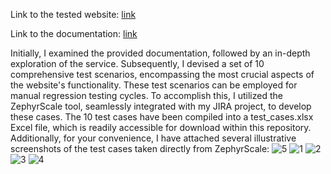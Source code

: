 Link to the tested website: [link](https://qa-autocheck-test.netlify.app/?token=d5fcc3783ba50fcac78b5a5ea8e4d69f6fe51ed8368bc618a58a846ad8b03a63&block=nop678917&ssid=6421ccadda15e003824c8a2a&cookie_id=aa40ee6f1c934f908420f912fa6c2369&block_id=63d12d382efdb72f32ad1edd&leeloo_account_id=641a51a8bf4486c8226c89a4&utm_source=google&utm_medium=cpc&utm_campaign=19835073331%7C150663570681%7C651593759747%7C%7Cqa%2520it&gclid=EAIaIQobChMIifKTw6fu_QIVoQqiAx3H8wM6EAAYAiAAEgKMgfD_BwE)

Link to the documentation: [link](https://faq-qa.m.goit.global/pl/components-and-functionality/header)

Initially, I examined the provided documentation, followed by an in-depth exploration of the service. Subsequently, I devised a set of 10 comprehensive test scenarios, encompassing the most crucial aspects of the website's functionality. These test scenarios can be employed for manual regression testing cycles. To accomplish this, I utilized the ZephyrScale tool, seamlessly integrated with my JIRA project, to develop these cases. The 10 test cases have been compiled into a test_cases.xlsx Excel file, which is readily accessible for download within this repository. Additionally, for your convenience, I have attached several illustrative screenshots of the test cases taken directly from ZephyrScale:
![5](https://user-images.githubusercontent.com/131160264/232775607-1f6a48c9-095e-45a7-8824-d42aaeddfca7.png)
![1](https://user-images.githubusercontent.com/131160264/232775617-4864cc77-0acc-4e31-864c-0890547c1bcd.png)
![2](https://user-images.githubusercontent.com/131160264/232775622-a136a9b0-91e4-461d-a75d-db9f2cf951e6.png)
![3](https://user-images.githubusercontent.com/131160264/232775626-a6e5f08f-c7a6-4eff-8c23-1463583a0dd4.png)
![4](https://user-images.githubusercontent.com/131160264/232775630-6e1b1bae-e3c1-4652-99be-4035bde6881b.png)
